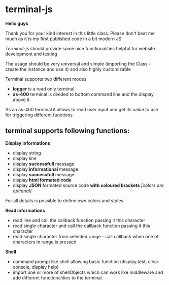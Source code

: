 # terminal-js

**Hello guys**

Thank you for your kind interest in this little class.
Please don't beat me much as it is my first published code in a bit modern JS

_Terminal-js_ should provide some nice functionalities helpful for website development and testing

The usage should be very universal and simple (importing the Class - create the instance and use it) and also highly customizable

Terminal supports two different modes

- **logger** is a read only terminal
- **as-400** terminal is divided to bottom command line and the display above it.

As an as-400 terminal it allows to read user input and get its value to use for triggering different functions

## terminal supports following functions:

**Display informations**

- display string
- display line
- display **successfull** message
- display **informational** message
- display **successfull** message
- display **html formated code**
- display **JSON** formated source code **with coloured brackets** _[colors are optional]_

For all details is possible to define own colors and styles

**Read informations**

- read line and call the callback function passing it this character
- read single character and call the callback function passing it this character
- read single character from selected range - call callback when one of characters in range is pressed

**Shell**

- command prompt like shell allowing basic function (display test, clear console, display help)
- import one or more of shellObjects which can work like middleware and add different functionalities to the terminal.
